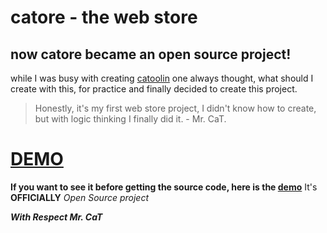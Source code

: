 # catore - the web store
## now **catore** became an open source project!

while I was busy with creating [catoolin](https://github.com/eazy-english/catoolin) one always thought, what should I create with this, for practice and finally decided to create this project.

> Honestly, it's my first web store project, I didn't know how to create, but with logic thinking I finally did it. - Mr. CaT.

# [DEMO](http://catore.tk)
**If you want to see it before getting the source code, here is the [demo](http://catore.tk/)**
It's **OFFICIALLY** *Open Source project*

***With Respect Mr. CaT***
